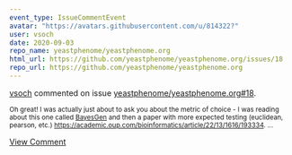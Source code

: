 ```yaml
---
event_type: IssueCommentEvent
avatar: "https://avatars.githubusercontent.com/u/814322?"
user: vsoch
date: 2020-09-03
repo_name: yeastphenome/yeastphenome.org
html_url: https://github.com/yeastphenome/yeastphenome.org/issues/18
repo_url: https://github.com/yeastphenome/yeastphenome.org
---
```


<a href='https://github.com/vsoch' target='_blank'>vsoch</a> commented on issue <a href='https://github.com/yeastphenome/yeastphenome.org/issues/18' target='_blank'>yeastphenome/yeastphenome.org#18</a>.

<small>Oh great! I was actually just about to ask you about the metric of choice - I was reading about this one called [BayesGen](https://www.ncbi.nlm.nih.gov/pmc/articles/PMC2788366/) and then a paper with more expected testing (euclidean, pearson, etc.) https://academic.oup.com/bioinformatics/article/22/13/1616/193334. ...</small>

<a href='https://github.com/yeastphenome/yeastphenome.org/issues/18' target='_blank'>View Comment</a>